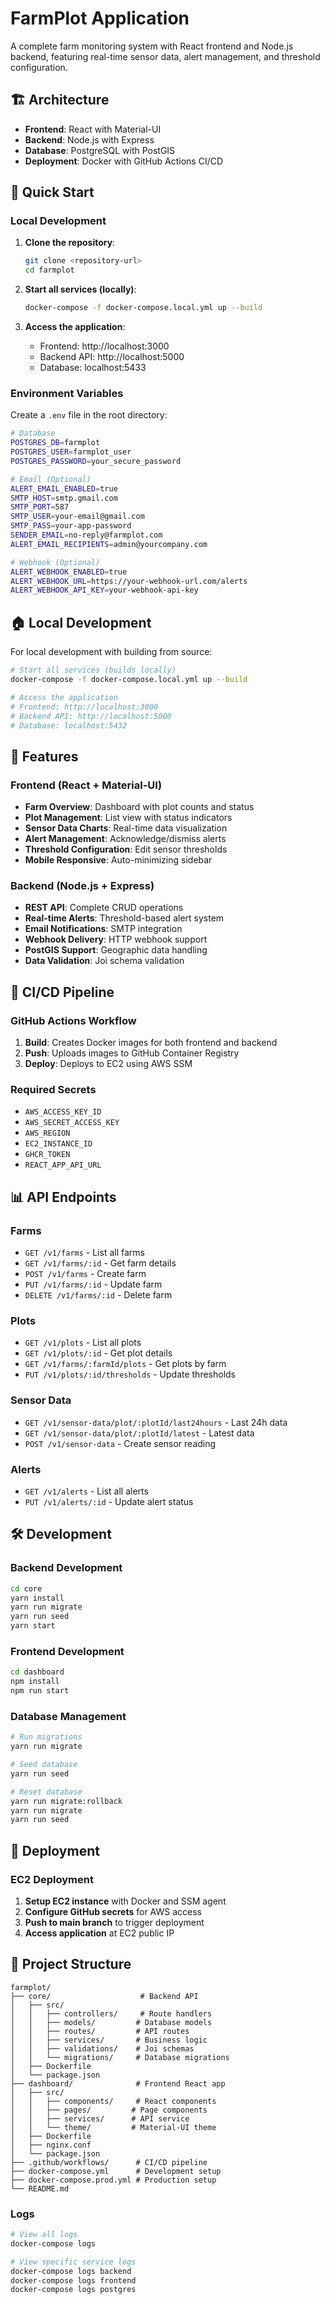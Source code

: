 # FarmPlot Application

A complete farm monitoring system with React frontend and Node.js backend, featuring real-time sensor data, alert management, and threshold configuration.

## 🏗️ Architecture

- **Frontend**: React with Material-UI
- **Backend**: Node.js with Express
- **Database**: PostgreSQL with PostGIS
- **Deployment**: Docker with GitHub Actions CI/CD

## 🚀 Quick Start

### Local Development

1. **Clone the repository**:
   ```bash
   git clone <repository-url>
   cd farmplot
   ```

2. **Start all services (locally)**:
   ```bash
   docker-compose -f docker-compose.local.yml up --build 
   ```

3. **Access the application**:
   - Frontend: http://localhost:3000
   - Backend API: http://localhost:5000
   - Database: localhost:5433

### Environment Variables

Create a `.env` file in the root directory:

```bash
# Database
POSTGRES_DB=farmplot
POSTGRES_USER=farmplot_user
POSTGRES_PASSWORD=your_secure_password

# Email (Optional)
ALERT_EMAIL_ENABLED=true
SMTP_HOST=smtp.gmail.com
SMTP_PORT=587
SMTP_USER=your-email@gmail.com
SMTP_PASS=your-app-password
SENDER_EMAIL=no-reply@farmplot.com
ALERT_EMAIL_RECIPIENTS=admin@yourcompany.com

# Webhook (Optional)
ALERT_WEBHOOK_ENABLED=true
ALERT_WEBHOOK_URL=https://your-webhook-url.com/alerts
ALERT_WEBHOOK_API_KEY=your-webhook-api-key
```

## 🏠 Local Development

For local development with building from source:

```bash
# Start all services (builds locally)
docker-compose -f docker-compose.local.yml up --build

# Access the application
# Frontend: http://localhost:3000
# Backend API: http://localhost:5000
# Database: localhost:5432
```

## 📱 Features

### Frontend (React + Material-UI)
- **Farm Overview**: Dashboard with plot counts and status
- **Plot Management**: List view with status indicators
- **Sensor Data Charts**: Real-time data visualization
- **Alert Management**: Acknowledge/dismiss alerts
- **Threshold Configuration**: Edit sensor thresholds
- **Mobile Responsive**: Auto-minimizing sidebar

### Backend (Node.js + Express)
- **REST API**: Complete CRUD operations
- **Real-time Alerts**: Threshold-based alert system
- **Email Notifications**: SMTP integration
- **Webhook Delivery**: HTTP webhook support
- **PostGIS Support**: Geographic data handling
- **Data Validation**: Joi schema validation



## 🔄 CI/CD Pipeline

### GitHub Actions Workflow
1. **Build**: Creates Docker images for both frontend and backend
2. **Push**: Uploads images to GitHub Container Registry
3. **Deploy**: Deploys to EC2 using AWS SSM

### Required Secrets
- `AWS_ACCESS_KEY_ID`
- `AWS_SECRET_ACCESS_KEY`
- `AWS_REGION`
- `EC2_INSTANCE_ID`
- `GHCR_TOKEN`
- `REACT_APP_API_URL`

## 📊 API Endpoints

### Farms
- `GET /v1/farms` - List all farms
- `GET /v1/farms/:id` - Get farm details
- `POST /v1/farms` - Create farm
- `PUT /v1/farms/:id` - Update farm
- `DELETE /v1/farms/:id` - Delete farm

### Plots
- `GET /v1/plots` - List all plots
- `GET /v1/plots/:id` - Get plot details
- `GET /v1/farms/:farmId/plots` - Get plots by farm
- `PUT /v1/plots/:id/thresholds` - Update thresholds

### Sensor Data
- `GET /v1/sensor-data/plot/:plotId/last24hours` - Last 24h data
- `GET /v1/sensor-data/plot/:plotId/latest` - Latest data
- `POST /v1/sensor-data` - Create sensor reading

### Alerts
- `GET /v1/alerts` - List all alerts
- `PUT /v1/alerts/:id` - Update alert status

## 🛠️ Development

### Backend Development
```bash
cd core
yarn install
yarn run migrate
yarn run seed
yarn start
```

### Frontend Development
```bash
cd dashboard
npm install
npm run start
```

### Database Management
```bash
# Run migrations
yarn run migrate

# Seed database
yarn run seed

# Reset database
yarn run migrate:rollback
yarn run migrate
yarn run seed
```

## 🚀 Deployment

### EC2 Deployment
1. **Setup EC2 instance** with Docker and SSM agent
2. **Configure GitHub secrets** for AWS access
3. **Push to main branch** to trigger deployment
4. **Access application** at EC2 public IP



## 📁 Project Structure

```
farmplot/
├── core/                    # Backend API
│   ├── src/
│   │   ├── controllers/     # Route handlers
│   │   ├── models/         # Database models
│   │   ├── routes/         # API routes
│   │   ├── services/       # Business logic
│   │   ├── validations/    # Joi schemas
│   │   └── migrations/     # Database migrations
│   ├── Dockerfile
│   └── package.json
├── dashboard/              # Frontend React app
│   ├── src/
│   │   ├── components/     # React components
│   │   ├── pages/         # Page components
│   │   ├── services/      # API service
│   │   └── theme/         # Material-UI theme
│   ├── Dockerfile
│   ├── nginx.conf
│   └── package.json
├── .github/workflows/      # CI/CD pipeline
├── docker-compose.yml      # Development setup
├── docker-compose.prod.yml # Production setup
└── README.md
```

### Logs
```bash
# View all logs
docker-compose logs

# View specific service logs
docker-compose logs backend
docker-compose logs frontend
docker-compose logs postgres
```


